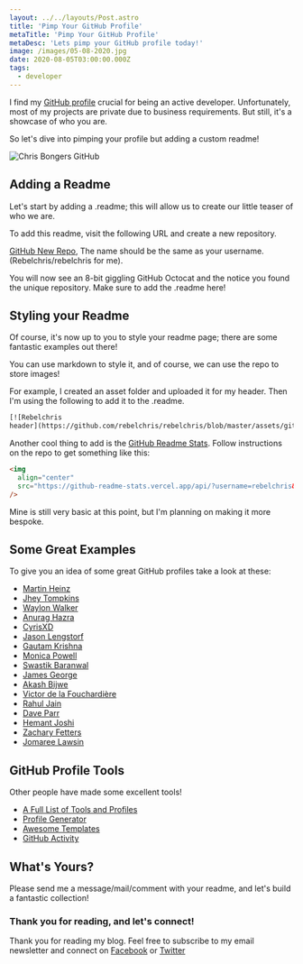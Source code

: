 ```yaml
---
layout: ../../layouts/Post.astro
title: 'Pimp Your GitHub Profile'
metaTitle: 'Pimp Your GitHub Profile'
metaDesc: 'Lets pimp your GitHub profile today!'
image: /images/05-08-2020.jpg
date: 2020-08-05T03:00:00.000Z
tags:
  - developer
---
```


I find my [GitHub profile](https://github.com/rebelchris) crucial for being an active developer. Unfortunately, most of my projects are private due to business requirements. But still, it's a showcase of who you are.

So let's dive into pimping your profile but adding a custom readme!

![Chris Bongers GitHub](https://dev-to-uploads.s3.amazonaws.com/i/0m95ygs8wn910ltwvgy4.png)

## Adding a Readme

Let's start by adding a .readme; this will allow us to create our little teaser of who we are.

To add this readme, visit the following URL and create a new repository.

[GitHub New Repo](https://github.com/new), The name should be the same as your username. (Rebelchris/rebelchris for me).

You will now see an 8-bit giggling GitHub Octocat and the notice you found the unique repository. Make sure to add the .readme here!

## Styling your Readme

Of course, it's now up to you to style your readme page; there are some fantastic examples out there!

You can use markdown to style it, and of course, we can use the repo to store images!

For example, I created an asset folder and uploaded it for my header. Then I'm using the following to add it to the .readme.

```html
[![Rebelchris
header](https://github.com/rebelchris/rebelchris/blob/master/assets/github-header.png)](https://daily-dev-tips.com)
```

Another cool thing to add is the [GitHub Readme Stats](https://github.com/anuraghazra/github-readme-stats). Follow instructions on the repo to get something like this:

```html
<img
  align="center"
  src="https://github-readme-stats.vercel.app/api/?username=rebelchris&theme=dracula"
/>
```

Mine is still very basic at this point, but I'm planning on making it more bespoke.

## Some Great Examples

To give you an idea of some great GitHub profiles take a look at these:

- [Martin Heinz](https://github.com/MartinHeinz)
- [Jhey Tompkins](https://github.com/jh3y)
- [Waylon Walker](https://github.com/WaylonWalker)
- [Anurag Hazra](https://github.com/anuraghazra)
- [CyrisXD](https://github.com/cyrisxd)
- [Jason Lengstorf](https://github.com/jlengstorf)
- [Gautam Krishna](https://github.com/gautamkrishnar)
- [Monica Powell](https://github.com/M0nica)
- [Swastik Baranwal](https://github.com/Delta456)
- [James George](https://github.com/jamesgeorge007)
- [Akash Bijwe](https://github.com/akashbijwe)
- [Victor de la Fouchardière](https://github.com/viclafouch)
- [Rahul Jain](https://github.com/rahuldkjain)
- [Dave Parr](https://github.com/DaveParr)
- [Hemant Joshi](https://github.com/8bithemant)
- [Zachary Fetters](https://github.com/zfett)
- [Jomaree Lawsin](https://github.com/jl88s)

## GitHub Profile Tools

Other people have made some excellent tools!

- [A Full List of Tools and Profiles](https://github.com/abhisheknaiidu/awesome-github-profile-readme)
- [Profile Generator](https://rahuldkjain.github.io/gh-profile-readme-generator/)
- [Awesome Templates](https://github.com/elangosundar/awesome-README-templates)
- [GitHub Activity](https://github.com/jamesgeorge007/github-activity-readme)

## What's Yours?

Please send me a message/mail/comment with your readme, and let's build a fantastic collection!

### Thank you for reading, and let's connect!

Thank you for reading my blog. Feel free to subscribe to my email newsletter and connect on [Facebook](https://www.facebook.com/DailyDevTipsBlog) or [Twitter](https://twitter.com/DailyDevTips1)

